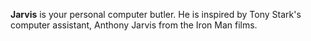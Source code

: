 <b>Jarvis</b> is your personal computer butler. He is inspired by Tony Stark's computer assistant, Anthony Jarvis from the Iron Man films.



